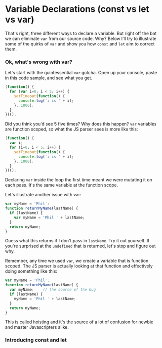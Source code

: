 # Variable Declarations (const vs let vs var)

That's right, three different ways to declare a variable. But right off the bat we can eliminate `var` from our source code. Why? Below I'll try to illustrate some of the quirks of `var` and show you how `const` and `let` aim to correct them.

### Ok, what's wrong with var?

Let's start with the quintessential `var` gotcha. Open up your console, paste in this code sample, and see what you get.

```js
(function() {
  for (var i=0; i < 5; i++) {
    setTimeout(function() {
      console.log('i is ' + i);
    }, 1000);
  }
})();
```

Did you think you'd see 5 five times? Why does this happen? `var` variables are function scoped, so what the JS parser sees is more like this:

```js
(function() {
  var i;
  for (i=0; i < 5; i++) {
    setTimeout(function() {
      console.log('i is ' + i);
    }, 1000);
  }
})();
```

Declaring `var` inside the loop the first time meant we were mutating it on each pass. It's the same variable at the function scope.

Let's illustrate another issue with var:

```js
var myName = 'Phil';
function returnMyName(lastName) {
  if (lastName) {
    var myName = 'Phil ' + lastName; 
  }
  return myName;
}
```

Guess what this returns if I don't pass in `lastName`. Try it out yourself. If you're surprised at the `undefined` that is returned, let's stop and figure out why.

Remember, any time we used `var`, we create a variable that is function scoped. The JS parser is actually looking at that function and effectively doing something like this:

```js
var myName = 'Phil';
function returnMyName(lastName) {
  var myName;    // the source of the bug
  if (lastName) {
    myName = 'Phil ' + lastName; 
  }
  return myName;
}
```

This is called hoisting and it's the source of a lot of confusion for newbie and master Javascripters alike.

### Introducing const and let